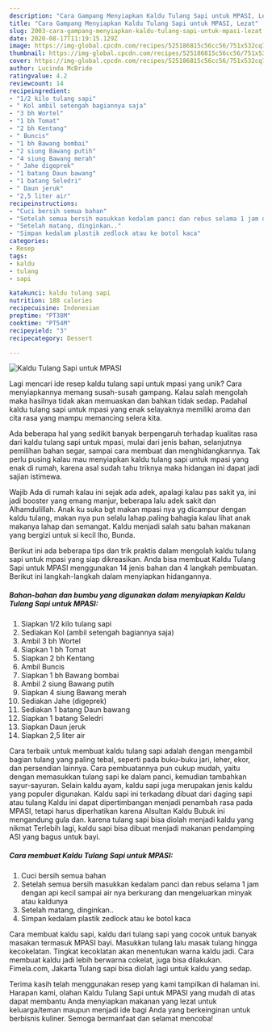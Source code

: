 ```yaml
---
description: "Cara Gampang Menyiapkan Kaldu Tulang Sapi untuk MPASI, Lezat"
title: "Cara Gampang Menyiapkan Kaldu Tulang Sapi untuk MPASI, Lezat"
slug: 2003-cara-gampang-menyiapkan-kaldu-tulang-sapi-untuk-mpasi-lezat
date: 2020-08-17T11:19:15.129Z
image: https://img-global.cpcdn.com/recipes/525186815c56cc56/751x532cq70/kaldu-tulang-sapi-untuk-mpasi-foto-resep-utama.jpg
thumbnail: https://img-global.cpcdn.com/recipes/525186815c56cc56/751x532cq70/kaldu-tulang-sapi-untuk-mpasi-foto-resep-utama.jpg
cover: https://img-global.cpcdn.com/recipes/525186815c56cc56/751x532cq70/kaldu-tulang-sapi-untuk-mpasi-foto-resep-utama.jpg
author: Lucinda McBride
ratingvalue: 4.2
reviewcount: 14
recipeingredient:
- "1/2 kilo tulang sapi"
- " Kol ambil setengah bagiannya saja"
- "3 bh Wortel"
- "1 bh Tomat"
- "2 bh Kentang"
- " Buncis"
- "1 bh Bawang bombai"
- "2 siung Bawang putih"
- "4 siung Bawang merah"
- " Jahe digeprek"
- "1 batang Daun bawang"
- "1 batang Seledri"
- " Daun jeruk"
- "2,5 liter air"
recipeinstructions:
- "Cuci bersih semua bahan"
- "Setelah semua bersih masukkan kedalam panci dan rebus selama 1 jam dengan api kecil sampai air nya berkurang dan mengeluarkan minyak atau kaldunya"
- "Setelah matang, dinginkan.."
- "Simpan kedalam plastik zedlock atau ke botol kaca"
categories:
- Resep
tags:
- kaldu
- tulang
- sapi

katakunci: kaldu tulang sapi 
nutrition: 188 calories
recipecuisine: Indonesian
preptime: "PT38M"
cooktime: "PT54M"
recipeyield: "3"
recipecategory: Dessert

---
```



![Kaldu Tulang Sapi untuk MPASI](https://img-global.cpcdn.com/recipes/525186815c56cc56/751x532cq70/kaldu-tulang-sapi-untuk-mpasi-foto-resep-utama.jpg)

Lagi mencari ide resep kaldu tulang sapi untuk mpasi yang unik? Cara menyiapkannya memang susah-susah gampang. Kalau salah mengolah maka hasilnya tidak akan memuaskan dan bahkan tidak sedap. Padahal kaldu tulang sapi untuk mpasi yang enak selayaknya memiliki aroma dan cita rasa yang mampu memancing selera kita.

Ada beberapa hal yang sedikit banyak berpengaruh terhadap kualitas rasa dari kaldu tulang sapi untuk mpasi, mulai dari jenis bahan, selanjutnya pemilihan bahan segar, sampai cara membuat dan menghidangkannya. Tak perlu pusing kalau mau menyiapkan kaldu tulang sapi untuk mpasi yang enak di rumah, karena asal sudah tahu triknya maka hidangan ini dapat jadi sajian istimewa.

Wajib Ada di rumah kalau ini sejak ada adek, apalagi kalau pas sakit ya, ini jadi booster yang emang manjur, beberapa lalu adek sakit dan Alhamdulillah. Anak ku suka bgt makan mpasi nya yg dicampur dengan kaldu tulang, makan nya pun selalu lahap.paling bahagia kalau lihat anak makanya lahap dan semangat. Kaldu menjadi salah satu bahan makanan yang bergizi untuk si kecil lho, Bunda.


Berikut ini ada beberapa tips dan trik praktis dalam mengolah kaldu tulang sapi untuk mpasi yang siap dikreasikan. Anda bisa membuat Kaldu Tulang Sapi untuk MPASI menggunakan 14 jenis bahan dan 4 langkah pembuatan. Berikut ini langkah-langkah dalam menyiapkan hidangannya.

<!--inarticleads1-->

##### Bahan-bahan dan bumbu yang digunakan dalam menyiapkan Kaldu Tulang Sapi untuk MPASI:

1. Siapkan 1/2 kilo tulang sapi
1. Sediakan  Kol (ambil setengah bagiannya saja)
1. Ambil 3 bh Wortel
1. Siapkan 1 bh Tomat
1. Siapkan 2 bh Kentang
1. Ambil  Buncis
1. Siapkan 1 bh Bawang bombai
1. Ambil 2 siung Bawang putih
1. Siapkan 4 siung Bawang merah
1. Sediakan  Jahe (digeprek)
1. Sediakan 1 batang Daun bawang
1. Siapkan 1 batang Seledri
1. Siapkan  Daun jeruk
1. Siapkan 2,5 liter air


Cara terbaik untuk membuat kaldu tulang sapi adalah dengan mengambil bagian tulang yang paling tebal, seperti pada buku-buku jari, leher, ekor, dan persendian lainnya. Cara pembuatannya pun cukup mudah, yaitu dengan memasukkan tulang sapi ke dalam panci, kemudian tambahkan sayur-sayuran. Selain kaldu ayam, kaldu sapi juga merupakan jenis kaldu yang populer digunakan. Kaldu sapi ini terkadang dibuat dari daging sapi atau tulang Kaldu ini dapat dipertimbangan menjadi penambah rasa pada MPASI, tetapi harus diperhatikan karena Alsultan Kaldu Bubuk ini mengandung gula dan. karena tulang sapi bisa diolah menjadi kaldu yang nikmat Terlebih lagi, kaldu sapi bisa dibuat menjadi makanan pendamping ASI yang bagus untuk bayi. 

<!--inarticleads2-->

##### Cara membuat Kaldu Tulang Sapi untuk MPASI:

1. Cuci bersih semua bahan
1. Setelah semua bersih masukkan kedalam panci dan rebus selama 1 jam dengan api kecil sampai air nya berkurang dan mengeluarkan minyak atau kaldunya
1. Setelah matang, dinginkan..
1. Simpan kedalam plastik zedlock atau ke botol kaca


Cara membuat kaldu sapi, kaldu dari tulang sapi yang cocok untuk banyak masakan termasuk MPASI bayi. Masukkan tulang lalu masak tulang hingga kecokelatan. Tingkat kecoklatan akan menentukan warna kaldu jadi. Cara membuat kaldu jadi lebih berwarna cokelat, juga bisa dilakukan. Fimela.com, Jakarta Tulang sapi bisa diolah lagi untuk kaldu yang sedap. 

Terima kasih telah menggunakan resep yang kami tampilkan di halaman ini. Harapan kami, olahan Kaldu Tulang Sapi untuk MPASI yang mudah di atas dapat membantu Anda menyiapkan makanan yang lezat untuk keluarga/teman maupun menjadi ide bagi Anda yang berkeinginan untuk berbisnis kuliner. Semoga bermanfaat dan selamat mencoba!

